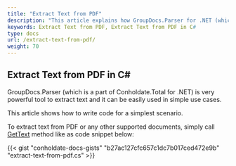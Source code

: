 ```yaml
---
title: "Extract Text from PDF"
description: "This article explains how GroupDocs.Parser for .NET (which is a part of Conholdate.Total for .NET) extract text from PDF file."
keywords: Extract Text from PDF, Extract Text from PDF in C#
type: docs
url: /extract-text-from-pdf/
weight: 70
---
```


## Extract Text from PDF in C#

GroupDocs.Parser (which is a part of Conholdate.Total for .NET) is very powerful tool to extract text and it can be easily used in simple use cases.

This article shows how to write code for a simplest scenario.

To extract text from PDF or any other supported documents, simply call [GetText](https://apireference.groupdocs.com/net/parser/groupdocs.parser/parser/methods/gettext) method like as code snippet below:

{{< gist "conholdate-docs-gists" "b27ac127cfc657c1dc7b017ced472e9b" "extract-text-from-pdf.cs" >}}











